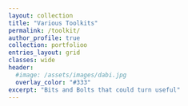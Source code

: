 ```yaml
---
layout: collection
title: "Various Toolkits"
permalink: /toolkit/
author_profile: true
collection: portfolioo
entries_layout: grid
classes: wide
header:
  #image: /assets/images/dabi.jpg
  overlay_color: "#333"
excerpt: "Bits and Bolts that could turn useful"
---
```

